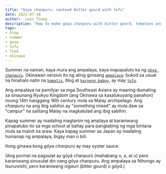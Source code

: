 ```yaml
---
title: "Goya chanpuru: sauteed bitter gourd with tofu"
date: 2021-07-18
author:  Leon Timog
description: "How to make goya chanpuru with bitter gourd, tomatoes and tofu"
tags:
- blog
- summer
- goya
- tofu
- food
- okinawa
---
```

Summer na naman, kaya mura ang ampalaya, kaya mapapaluto ka ng [`gōya chanpuru`](/goya-chanpuru-sauteed-bitter-gourd-with-tofu/goya-chanpuru-okinawan-dish.jpg "Goya chanpuru"). Okinawan version ito ng ating ginisang [`ampalaya`](/goya-chanpuru-sauteed-bitter-gourd-with-tofu/goya-chanpuru-sliced-bitter-gourd.jpg "Bitter gourd"): bukod sa usual na hinahalo natin na [`kamatis`](/goya-chanpuru-sauteed-bitter-gourd-with-tofu/goya-chanpuru-sliced-tomatoes.jpg "Sliced tomatoes"), itlog at [`karneng baboy`](/goya-chanpuru-sauteed-bitter-gourd-with-tofu/goya-chanpuru-pork-strips.jpg "Pork strips"), ay may [`tofu`](/goya-chanpuru-sauteed-bitter-gourd-with-tofu/goya-chanpuru-diced-tofu.jpg "Tofu").

Ang ampalaya na pamilyar sa mga Southeast Asians ay maaring dumating sa sinaunang Ryukyu Kingdom (ang Okinawa sa kasalukuyang panahon) noong 14th hanggang 16th century mula sa Malay archipelago. Ang *chanpuru* na ang ibig sabihin ay "something mixed" ay mula daw sa "campur" na salitang Malay na magkatulad ang ibig sabihin.

Kapag summer ay madaling magtanim ng amplaya at karaniwang pinapatubo ito sa mga school at bahay para pangtabing ng mga bintana mula sa mainit na araw. Kaya kapag summer sa Japan ay madaling humanap ng ampalaya, bigay man o bili.

Itong ginawa kong *gōya chanpuru* ay may oyster sauce.

(Ang pormal na pagsulat ay gōyā chanpurū (mahabang o, a, at u) pero karaniwang sinusulat din nang gōya chanpuru. Ang ampalaya sa Nihongo ay *tsurureishi*, pero karaniwang *nigauri* (bitter gourd) o *gōyā*.)